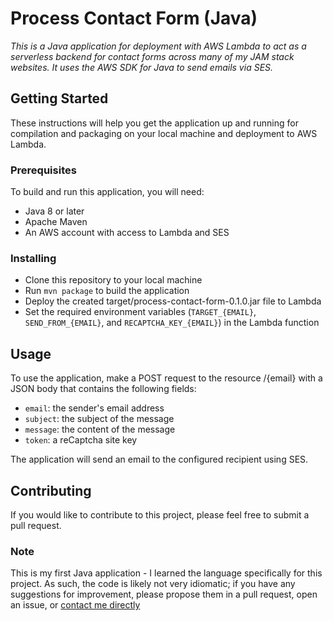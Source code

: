 # Process Contact Form (Java)

*This is a Java application for deployment with AWS Lambda to act as a serverless backend for contact forms across many of my JAM stack websites. It uses the AWS SDK for Java to send emails via SES.*

## Getting Started

These instructions will help you get the application up and running for compilation and packaging on your local machine and deployment to AWS Lambda.

### Prerequisites

To build and run this application, you will need:

- Java 8 or later
- Apache Maven
- An AWS account with access to Lambda and SES

### Installing

- Clone this repository to your local machine
- Run `mvn package` to build the application
- Deploy the created target/process-contact-form-0.1.0.jar file to Lambda
- Set the required environment variables (`TARGET_{EMAIL}`, `SEND_FROM_{EMAIL}`, and `RECAPTCHA_KEY_{EMAIL}`) in the Lambda function

## Usage

To use the application, make a POST request to the resource /{email} with a JSON body that contains the following fields:

- `email`: the sender's email address
- `subject`: the subject of the message
- `message`: the content of the message
- `token`: a reCaptcha site key

The application will send an email to the configured recipient using SES.

## Contributing

If you would like to contribute to this project, please feel free to submit a pull request.

### Note

This is my first Java application - I learned the language specifically for this project. As such, the code is likely not very idiomatic; if you have any suggestions for improvement, please propose them in a pull request, open an issue, or [contact me directly](mailto:obrien.music@gmail.com)